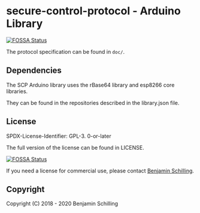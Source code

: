 # secure-control-protocol - Arduino Library
[![FOSSA Status](https://app.fossa.io/api/projects/git%2Bgithub.com%2FbenjaminSchilling33%2Fsecure-control-protocol.svg?type=shield)](https://app.fossa.io/projects/git%2Bgithub.com%2FbenjaminSchilling33%2Fsecure-control-protocol?ref=badge_shield)

The protocol specification can be found in `doc/`.

## Dependencies

The SCP Arduino library uses the rBase64 library and esp8266 core libraries.

They can be found in the repositories described in the library.json file.

## License

SPDX-License-Identifier: GPL-3. 0-or-later

The full version of the license can be found in LICENSE. 

[![FOSSA Status](https://app.fossa.io/api/projects/git%2Bgithub.com%2FbenjaminSchilling33%2Fsecure-control-protocol.svg?type=large)](https://app.fossa.io/projects/git%2Bgithub.com%2FbenjaminSchilling33%2Fsecure-control-protocol?ref=badge_large)

If you need a license for commercial use, please contact [Benjamin Schilling](mailto:schilling.benjamin@delusionsoftware.de). 

## Copyright
Copyright (C) 2018 - 2020 Benjamin Schilling
